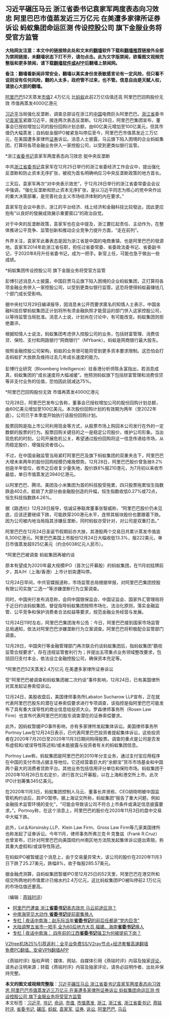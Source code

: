  <h2>习近平碾压马云 浙江省委书记袁家军两度表态向习效忠 阿里巴巴市值蒸发近三万亿元 在美遭多家律所证券诉讼 蚂蚁集团命运叵测 传设控股公司 旗下金服业务将受官方监管</h2> <p class="notice"><b>大陆网友注意：本文中的链接除此处和文末的<a href="https://github.com/bannedbook/fanqiang" >翻墙</a>软件下载和<a href="https://github.com/killgcd/justmysocks/blob/master/README.md">翻墙推荐</a>链接外全部为禁网链接，未翻墙状态下打不开，请勿点击。此为文字版禁闻，欲看图文视频完整版和更多禁闻，请下载<a href="https://github.com/bannedbook/fanqiang">翻墙软件或APP</a>后翻墙上禁闻网。</p><p>备注：翻墙看新闻非常安全，翻墙以真实身份发表敏感言论有一定风险，但只看不说则没有任何风险，翻的人太多，政府管不过来，也不管。信息自由是天赋人权，请放心大胆的翻墙。</b></p>  <div class="entry"> <p></p> <p><a href="https://www.bannedbook.org/bnews/tag/%e9%98%bf%e9%87%8c%e5%b7%b4%e5%b7%b4/" class="st_tag internal_tag" rel="tag" title="标签 阿里巴巴 下的日志">阿里巴巴</a>52天蒸发<a href="https://www.bannedbook.org/bnews/tag/%E5%B8%82%E5%80%BC/" class="st_tag internal_tag" rel="tag" title="标签 市值 下的日志">市值</a>2.4万亿元 比<a href="https://www.bannedbook.org/bnews/tag/%e8%9a%82%e8%9a%81/" class="st_tag internal_tag" rel="tag" title="标签 蚂蚁 下的日志">蚂蚁</a>此前2万亿估值还高 阿里巴巴回购股份无效 市值再蒸发4000亿港元</p> <p><a href="https://www.bannedbook.org/bnews/tag/%e4%b9%a0%e8%bf%91%e5%b9%b3/" class="st_tag internal_tag" rel="tag" title="标签 习近平 下的日志">习近平</a>当局强化反垄断&#65292;调查总部设在浙江的<span class='wp_keywordlink_affiliate'><a href="https://www.bannedbook.org/" title="中国" target="_blank">中国</a></span>电商巨头阿里巴巴&#12290;<a href="https://www.bannedbook.org/bnews/tag/%E6%B5%99%E6%B1%9F%E7%9C%81/" class="st_tag internal_tag" rel="tag" title="标签 浙江省 下的日志">浙江省</a>委书记<a href="https://www.bannedbook.org/bnews/tag/%e8%a2%81%e5%ae%b6%e5%86%9b/" class="st_tag internal_tag" rel="tag" title="标签 袁家军 下的日志">袁家军</a>紧跟习近平&#65292;接连两次表态反垄断&#12290;12月28日&#65292;阿里巴巴集团宣布&#65292;董事会已授权增加公司的股份回购计划总额&#65292;由60亿美元增加至100亿美元&#65292;但其市值仍大幅蒸发&#65307;自蚂蚁金服IPO被紧急叫停后至今&#65292;阿里巴巴市值蒸发近三万亿元&#65292;在美国遭多家律所<a href="https://www.bannedbook.org/bnews/tag/%E8%AF%81%E5%88%B8/" class="st_tag internal_tag" rel="tag" title="标签 证券 下的日志">证券</a>诉讼&#12290;消息人士披露&#65292;马云旗下陷入困境的企业蚂蚁集团&#65292;打算将各项金融业务併入一家控股公司&#65292;以受到更类似银行监管&#12290;</p> <p>   *浙江<a href="https://www.bannedbook.org/bnews/tag/%e7%9c%81%e5%a7%94%e4%b9%a6%e8%ae%b0/" class="st_tag internal_tag" rel="tag" title="标签 省委书记 下的日志">省委书记</a>袁家军两度表态向习效忠 挺中央反垄断</p> <p>中共<a href="https://www.bannedbook.org/bnews/tag/%e6%b5%99%e6%b1%9f%e7%9c%81%e5%a7%94%e4%b9%a6%e8%ae%b0/" class="st_tag internal_tag" rel="tag" title="标签 浙江省委书记 下的日志">浙江省委书记</a>袁家军在12月25日举行的浙江省委经济工作会议中&#65292;提出强化反垄断和防止资本无序扩张&#65292;被视为首名明确响应习中央反垄断政策的地方首长&#12290;</p> <p>三天后&#65292;袁家军再次&#8220;对中央表示效忠&#8221;&#65292;于12月28日举行的浙江省委常委会会议中强调&#65292;&#8220;强化反垄断和防止资本无序扩张&#65292;是以习近平同志为核心的党中央作出的重大决策部署&#65292;是完善社会主义市场经济体制的内在要求&#12290;&#8221;</p> <p>袁家军在会议中表示&#65292;浙江的平台经济&#12289;线上经济和金融科技比较發达&#65292;因此更应抱有&#8220;以良好的發展成效展示重要窗口&#8221;的政治自觉&#12290;</p> <p>对于中央的反垄断政策&#65292;袁家军也在会中提及&#65292;浙江要扛起责任&#12289;主动作为&#65292;在整体推进公平竞争&#12289;监管创新和推动企业竞争力提升方面&#65292;&#8220;走在前列&#8221;&#12290;</p> <p>外界关注&#65292;袁家军此番表态是因为浙江省是中国的电商重镇&#65292;也是阿里巴巴的發源地&#12290;袁家军2014年赴浙江省任职&#65292;担任过省委常委&#12289;省委政法委书记&#12289;省委副书记&#65292;于2020年8月升任省委书记&#65292;成为一把手&#12290;新官上任&#65292;可能也急于做出一些成绩&#12290;</p>  <p>   *蚂蚁集团传设控股公司 旗下金服业务将受官方监管</p> <p>彭博引述消息人士披露&#65292;中国巨贾马云旗下陷入困境的企业蚂蚁集团&#65292;正打算将各项金融业务併入一家控股公司&#65292;以受到更类似银行监管&#12290;这恐将使得蚂蚁最赚钱几个部门成长受影响&#12290;</p> <p>据中央社12月29日编译报导&#65292;因消息未公开而要求匿名的知情人士表示&#65292;中国金融科技巨擘蚂蚁集团正计划将所有须金融执照才能营运的部门併入这家控股公司&#65292;以等待监管当局批准&#12290;消息人士说&#65292;计划尚在讨论中&#65292;有可能改变&#12290;蚂蚁集团则拒绝置评&#12290;</p> <p>根据知情人士说法&#65292;蚂蚁集团考虑併入控股公司的业务&#65292;包括财富管理&#12289;消费信贷&#12289;保险&#12289;支付和网路银行&#8220;网商银行&#8221;&#65288;MYbank&#65289;&#12290;蚂蚁是网商银行最大股东&#12290;</p> <p>按照金融控股公司架构&#65292;蚂蚁的业务很可能将受到更多资本要求限制&#12290;这恐怕会打击蚂蚁扩大放款及维持过去几年成长速度的能力&#12290; <br />&nbsp;<br />彭博行业研究&#65288;Bloomberg Intelligence&#65289;驻香港分析师陈永富指出&#65292;若消息成真&#65292;蚂蚁集团的&#8220;成长速度将大幅减缓&#8221;&#12290;他预测蚂蚁旗下包括财富管理和消费信贷等非支付业务的估值&#65292;恐怕因此锐减达75%&#12290;</p> <p>   *阿里巴巴回购股份无效 市值再蒸发4000亿港元</p> <p>12月28日&#65292;阿里巴巴发布公告称&#65292;董事会已授权增加公司的股份回购计划总额&#65292;由60亿美元增加至100亿美元&#12290;本次股份回购计划的有效期为两年&#65288;至2022年底&#65289;&#12290;公司已于本季度开始执行该股份回购计划&#12290;</p> <p>股票回购是指上市公司利用现金等方式&#65292;从股票市场上购回本公司发行在外的一定数额的股票的行为&#12290;股票回购关键目的之一是稳定公司股价&#65292;维护公司形象&#12290;当出现危机的时刻&#65292;公司开展危机公关&#65292;希望通过股份回购将这一信息传递给市场&#65292;从而稳定股价&#65292;增强投资者信心&#12290;</p> <p>不过&#65292;在中国金融监管当局紧盯阿里巴巴及旗下蚂蚁集团的双重夹击下&#65292;阿里巴巴大增未来两年的股份回购规模仍难挽颓势&#12290;12月28日&#65292;阿里巴巴股价曾急挫9.2%创逾半年低位&#65292;收市之后收复少量失地&#65292;股价跌8%报210港元&#65292;为7月初以来收市最低&#65292;单日市值蒸发近3940亿港元&#12290;</p>  <p>以阿里巴巴&#12289;腾讯&#12289;美团及小米集团为首的科技股受拖累&#65292;四只股票拖累恒生指数跌逾402点&#65292;抵销了大部分由金融股创造的升幅&#65292;恒生指数收低0.27%或72点&#65292;恒生科技指数跌4.26%&#12290;</p> <p>据&#12298;路透社&#12299;12月28日报导&#65292;信诚证券联席董事张智威称&#65292;&#8220;阿里巴巴股价仍未见底&#65292;应该还要继续下跌&#65292;可能跌穿200港元水平&#65292;连带其板块股份也要跟着下跌&#12290;因为公司被内地当局指其涉嫌反垄断&#65292;同时蚂蚁亦受针对&#65292;对公司是双重打击&#12290;&#8221; &nbsp;</p> <p>阿里巴巴在12月24日圣诞节假期前亦大挫&#65292;其港股两个交易日共累计蒸发市值逾8,300亿港元&#12290;阿里巴巴美国上市股份12月24日大幅收低13.3%&#65292;报222美元&#65292;单日市值蒸发超925亿美元&#65288;约合6038亿元人民币&#65289;&#12290; </p> <p>*阿里巴巴被调查 蚂蚁集团再被约谈</p> <p>原本有望成为2020年最大规模IPO&#65288;首次公开募股&#65289;的蚂蚁集团&#65292;在11月初挂牌前夕&#65292;其A/H&#65288;上海/香港&#65289;上市计划突遭叫停&#12290;</p> <p>12月24日早间&#65292;中共官媒报道称&#65292;市场监管总局根据举报&#65292;对阿里巴巴集团控股有限公司实施&#8220;二选一&#8221;等涉嫌垄断行为立案调查&#12290;</p> <p>同时&#65292;中国央行发布消息称&#65292;会同中国银保监会&#12289;中国证监会&#12289;国家外汇管理局将于近日约谈蚂蚁集团&#65292;督促指导蚂蚁集团按照市场化&#12289;法治化原则&#65292;落实金融监管&#12289;公平竞争和保护消费者合法权益等要求&#65292;规范金融业务经营与发展&#12290;</p> <p>12月24日11时左右&#65292;阿里巴巴集团发布公告&#65306;今日&#65292;阿里巴巴接到国家市场监管总局通知&#65292;依法对阿里巴巴涉嫌垄断行为立案调查&#12290;阿里巴巴将积极配合监管部门调查&#12290;</p> <p>12月28日&#65292;中国央行等金融管理部门再次联合约谈蚂蚁集团后&#65292;指蚂蚁集团&#8220;藐视监管合规要求&#8221;&#65292;存在违规监管套利行为&#65307;并提出五项重点业务领域整改要求&#65292;包括回归支付本业&#65292;依法设立金融控股公司&#65292;确保资本充足等&#12290;</p>  <p>   *阿里巴巴52天蒸发2.4万亿元 在美遭多家律所证券诉讼 </p> <p>受&#8220;阿里巴巴被调查和蚂蚁集团被二次约谈&#8221;事件影响&#65292;12月24日&#65292;已有美国律所对其发起证券索偿诉讼&#12290;</p> <p>12月24日&#65292;美股收盘后&#65292;美国律师事务所Labaton Sucharow LLP宣布&#65292;正在就代表阿里巴巴股东的潜在证券索偿要求进行专项调查&#65292;该指控是指阿里巴巴可能发布了具有重大误导性的商业信息给投资大众&#12290;罗森律师事务所&#65288;Rosen Law Firm&#65289;也宣布代表阿里巴巴的股东调查潜在的证券索偿要求&#12290;</p> <p>此外&#65292;因蚂蚁暂缓IPO事件影响&#65292;亦有多家律所发起集体诉讼&#12290;美国律师事务所Portnoy Law在12月24日表示&#65292;已代表阿里巴巴投资者提起集体诉讼&#65292;这些投资者在2020年7月20日至2020年11月3日期间购得股票&#12290;调查的重点是公司是否发布虚假和/或误导性陈述和/或未能披露与投资者有关的蚂蚁集团信息&#12290;</p> <p>Portnoy Law称&#65292;蚂蚁集团是阿里巴巴的2010年分支业务&#65292;通过支付宝应用程序在中国的支付市场占据主导地位&#12290;它还经营着巨大的&#8220;余额宝&#8221;货币市场基金和中国两个最大的消费者贷款平台&#12290;其他业务包括信用评分单位和保险市场&#12290;蚂蚁集团于2020年10月26日左右定价&#65292;进行首次公开募股&#65292;以在上海和港交所上市&#12290;此次IPO计划筹集345亿美元&#12290;</p> <p>   在2020年11月3日&#65292;蚂蚁集团控制人马云&#12289;董事长井贤栋&#12289;CEO胡晓明被中国监管机构约谈后&#65292;其IPO暂停&#12290;据上海证交所称&#65292;蚂蚁集团&#8220;报告了重大问题&#65292;例如金融技术监管环境的变化&#8221;&#65292;&#8220;可能会导致该公司不符合上市条件或满足信息披露要求&#12290;&#8221;&#12290;Portnoy称&#65292;在这个消息上&#65292;阿里巴巴的股价在2020年11月3日的盘中交易中大幅下跌&#12290;</p> <p>此外&#65292;Lvi&#65286;Korsinsky.LLP&#12289;Klein Law Firm&#12289;Gross Law Firm等几家美国律所也称发起了证券诉讼&#12290;今年11月&#65292;律师事务所弗兰克&#183;R&#183;克鲁兹&#65288;Frank R.Cruz&#65289;也曾宣布&#65292;已针对阿里巴巴向美国纽约州南区地方法院发起集体诉讼提出索赔&#65292;称其重大虚假和/或误导性陈述&#12290;</p> <p>在蚂蚁IPO被暂缓这个消息上&#65292;由于交易量异常大&#65292;该公司的股价在2020年11月3日下跌了25.27美元&#65292;跌幅8%&#65292;收于每股285.57美元&#12290;</p> <p>据金融虎测算&#65292;自蚂蚁集团暂缓IPO至12月25日的52天里&#65292;阿里巴巴在港交所和纽交所两地的市值累计已缩水约2.4万亿元&#65292;这比蚂蚁集团IPO被叫停前2.1万亿元的市场估值还要高&#12290;</p>  <p>&#65288;编辑&#65306;<a href="https://www.bannedbook.org/bnews/tag/%e7%87%95%e9%93%ad%e6%97%b6%e8%af%84/" class="st_tag internal_tag" rel="tag" title="标签 燕铭时评 下的日志">燕铭时评</a>&#65289;</p> <ul class='op-related-articles' title='相关阅读'> <li><a href='https://www.bannedbook.org/bnews/headline/20201226/1455197.html' target='_blank'>阿里巴巴遭查 浙江<b>省委书记</b>表态效忠 马云前途叵测？</a></li> <li><a href='https://www.bannedbook.org/bnews/cbnews/20201219/1450912.html' target='_blank'>中南海罕见大动作 <b>省委书记</b>提前密集换人</a></li> <li><a href='https://www.bannedbook.org/bnews/cbnews/20201216/1448846.html' target='_blank'>专栏 | 夜话中南海：赵乐际当年<b>省委书记</b>的前后任都是“党内巨贪”</a></li> <li><a href='https://www.bannedbook.org/bnews/cbnews/20201202/1440526.html' target='_blank'>大陆调整五省市一把手 全为60后地方大员 福建、海南<b>省委书记</b>换人</a></li> <li><a href='https://www.bannedbook.org/bnews/cbnews/20201128/1438371.html' target='_blank'>专栏 | 夜话中南海： 四年前的江西<b>省委书记</b>强卫为何被提前下岗？</a></li> </ul> <p class="texttj"> <a href="https://www.bannedbook.org/forum23/topic22702.html" target="_blank">V2free机场25%引荐返利：全平台免费SS/V2ray节点+经济套餐高速翻墙</a><br/> <a href="https://github.com/bannedbook/fanqiang/wiki/%E7%A6%81%E9%97%BB%E7%BD%91%E5%AE%89%E5%8D%93%E7%BF%BB%E5%A2%99%E6%96%B0%E9%97%BBAPP" target="_blank">免费PC翻墙、安卓VPN翻墙APP</a></p><p>&#12298;燕铭时评&#12299;版权声明&#65306;媒体&#12289;网站&#12289;自媒体引用&#12298;燕铭时评&#12299;内容及独家<span class='wp_keywordlink_affiliate'><a href="https://www.bannedbook.org/bnews/comments/" title="新闻评论" target="_blank">评论</a></span>&#65292;请务必注明来源&#65307;转载&#12298;燕铭时评&#12299;内容及独家评论&#65292;请务必註明作者&#12289;出处并保持完整&#12290;</p><a name='sharetosocial'></a>       <div><b>本文的图文或视频完整版</b>：<a href='https://www.bannedbook.org/bnews/comments/20201230/1457440.html'>习近平碾压马云 浙江省委书记袁家军两度表态向习效忠 阿里巴巴市值蒸发近三万亿元 在美遭多家律所证券诉讼 蚂蚁集团命运叵测 传设控股公司 旗下金服业务将受官方监管</a></div>  </div><!--END ENTRY--> <div class="postfooter"> <div>本文标签：<a href="https://www.bannedbook.org/bnews/tag/%e4%b9%a0%e8%bf%91%e5%b9%b3/" rel="tag">习近平</a>, <a href="https://www.bannedbook.org/bnews/tag/%e4%b9%a6%e8%ae%b0/" rel="tag">书记</a>, <a href="https://www.bannedbook.org/bnews/tag/%e5%91%bd%e8%bf%90/" rel="tag">命运</a>, <a href="https://www.bannedbook.org/bnews/tag/%E5%B8%82%E5%80%BC/" rel="tag">市值</a>, <a href="https://www.bannedbook.org/bnews/tag/%E5%B8%82%E5%80%BC%E8%92%B8%E5%8F%91/" rel="tag">市值蒸发</a>, <a href="https://www.bannedbook.org/bnews/tag/%e6%b5%99%e6%b1%9f/" rel="tag">浙江</a>, <a href="https://www.bannedbook.org/bnews/tag/%E6%B5%99%E6%B1%9F%E7%9C%81/" rel="tag">浙江省</a>, <a href="https://www.bannedbook.org/bnews/tag/%e6%b5%99%e6%b1%9f%e7%9c%81%e5%a7%94%e4%b9%a6%e8%ae%b0/" rel="tag">浙江省委书记</a>, <a href="https://www.bannedbook.org/bnews/tag/%e7%87%95%e9%93%ad%e6%97%b6%e8%af%84/" rel="tag">燕铭时评</a>, <a href="https://www.bannedbook.org/bnews/tag/%e7%9c%81%e5%a7%94%e4%b9%a6%e8%ae%b0/" rel="tag">省委书记</a>, <a href="https://www.bannedbook.org/bnews/tag/%E7%A2%BE%E5%8E%8B/" rel="tag">碾压</a>, <a href="https://www.bannedbook.org/bnews/tag/%e8%9a%82%e8%9a%81/" rel="tag">蚂蚁</a>, <a href="https://www.bannedbook.org/bnews/tag/%e8%a2%81%e5%ae%b6%e5%86%9b/" rel="tag">袁家军</a>, <a href="https://www.bannedbook.org/bnews/tag/%E8%AF%81%E5%88%B8/" rel="tag">证券</a>, <a href="https://www.bannedbook.org/bnews/tag/%E8%AF%89%E8%AE%BC/" rel="tag">诉讼</a>, <a href="https://www.bannedbook.org/bnews/tag/%e9%98%bf%e9%87%8c%e5%b7%b4%e5%b7%b4/" rel="tag">阿里巴巴</a>, <a href="https://www.bannedbook.org/bnews/tag/%e9%a9%ac%e4%ba%91/" rel="tag">马云</a></div>  </div><!--END POSTFOOTER--> 